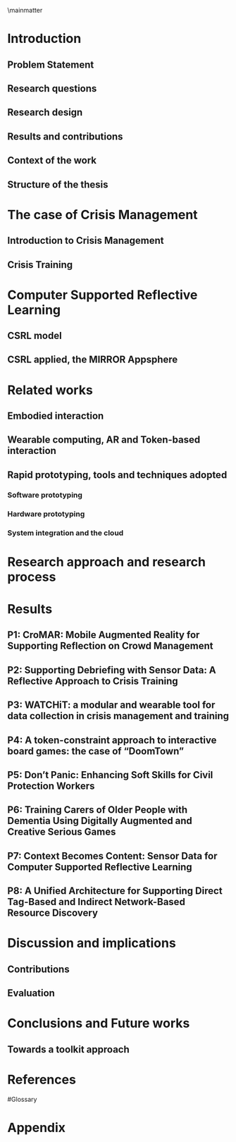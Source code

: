 \mainmatter

# Introduction
## Problem Statement
## Research questions
## Research design
## Results and contributions
## Context of the work
## Structure of the thesis

# The case of Crisis Management
## Introduction to Crisis Management
## Crisis Training

# Computer Supported Reflective Learning
## CSRL model
## CSRL applied, the MIRROR Appsphere

# Related works
## Embodied interaction
## Wearable computing, AR and Token-based interaction

## Rapid prototyping, tools and techniques adopted
### Software prototyping 
### Hardware prototyping
### System integration and the cloud

# Research approach and research process

# Results
## P1: CroMAR: Mobile Augmented Reality for Supporting Reflection on Crowd Management
## P2: Supporting Debriefing with Sensor Data: A Reflective Approach to Crisis Training
## P3: WATCHiT: a modular and wearable tool for data collection in crisis management and training
## P4: A token-constraint approach to interactive board games: the case of “DoomTown”
## P5: Don’t Panic: Enhancing Soft Skills for Civil Protection Workers
## P6: Training Carers of Older People with Dementia Using Digitally Augmented and Creative Serious Games
## P7: Context Becomes Content: Sensor Data for Computer Supported Reflective Learning
## P8: A Unified Architecture for Supporting Direct Tag-Based and Indirect Network-Based Resource Discovery

# Discussion and implications
## Contributions 
## Evaluation

# Conclusions and Future works
## Towards a toolkit approach

# References

#Glossary

# Appendix